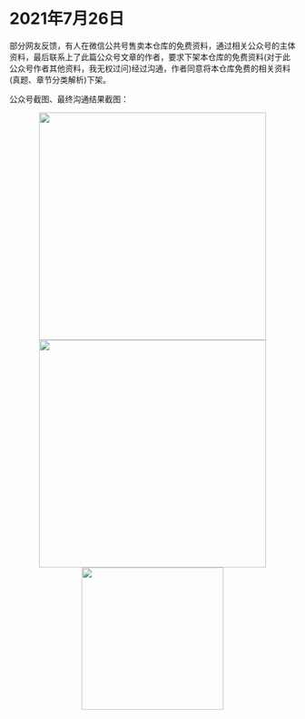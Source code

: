 ﻿# 2021年7月26日

部分网友反馈，有人在微信公共号售卖本仓库的免费资料，通过相关公众号的主体资料，最后联系上了此篇公众号文章的作者，要求下架本仓库的免费资料(对于此公众号作者其他资料，我无权过问)经过沟通，作者同意将本仓库免费的相关资料(真题、章节分类解析)下架。 

公众号截图、最终沟通结果截图：
<div align="center">
  <kbd><img src="https://github.com/xxlllq/system_architect/blob/xiangxiaolin/%E7%BB%B4%E6%9D%83%E8%AE%B0%E5%BD%95/2021/0726-1.jpg" width=400 />
    </kbd>
   </div>
<div align="center">
  <kbd><img src="https://github.com/xxlllq/system_architect/blob/xiangxiaolin/%E7%BB%B4%E6%9D%83%E8%AE%B0%E5%BD%95/2021/0726-2.png" width=400 />
    </kbd>
   </div>
<div align="center">
  <kbd><img src="https://github.com/xxlllq/system_architect/blob/xiangxiaolin/%E7%BB%B4%E6%9D%83%E8%AE%B0%E5%BD%95/2021/0726-3.png" width=250 />
    </kbd>
   </div>
